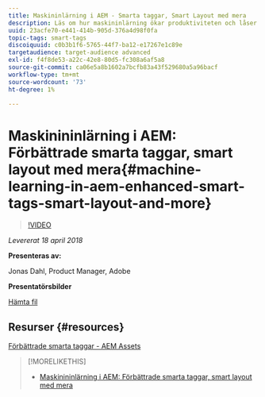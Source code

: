 ```yaml
---
title: Maskininlärning i AEM - Smarta taggar, Smart Layout med mera
description: Läs om hur maskininlärning ökar produktiviteten och låser upp nya användningsfall i Experience Manager version 6.4
uuid: 23acfe70-e441-414b-905d-376a4d98f0fa
topic-tags: smart-tags
discoiquuid: c0b3b1f6-5765-44f7-ba12-e17267e1c89e
targetaudience: target-audience advanced
exl-id: f4f8de53-a22c-42e8-80d5-fc308a6af5a8
source-git-commit: ca06e5a8b1602a7bcfb83a43f529680a5a96bacf
workflow-type: tm+mt
source-wordcount: '73'
ht-degree: 1%

---
```


# Maskinininlärning i AEM: Förbättrade smarta taggar, smart layout med mera{#machine-learning-in-aem-enhanced-smart-tags-smart-layout-and-more}

>[!VIDEO](https://video.tv.adobe.com/v/22255/?quality=9)

*Levererat 18 april 2018*

**Presenteras av:**

Jonas Dahl, Product Manager, Adobe

**Presentatörsbilder**

[Hämta fil](assets/aem+gems+ml+and+ai+in+aem+4+17+18.pdf)

## Resurser {#resources}

[Förbättrade smarta taggar - AEM Assets](https://helpx.adobe.com/experience-manager/6-4/assets/using/enhanced-smart-tags.html)

<!--
[Get back to the Overview](https://helpx.adobe.com/experience-manager/kt/eseminars/gems/aem-index.html)
-->

>[!MORELIKETHIS]
>
>* [Maskinininlärning i AEM: Förbättrade smarta taggar, smart layout med mera](aem-machine-learning.md)

